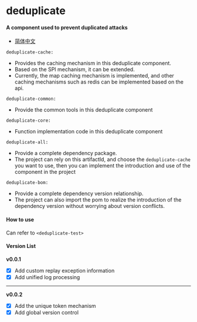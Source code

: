 # deduplicate
#### A component used to prevent duplicated attacks
* [简体中文](README.md)

`deduplicate-cache: `
 - Provides the caching mechanism in this deduplicate component. 
 - Based on the SPI mechanism, it can be extended. 
 - Currently, the map caching mechanism is implemented, and other caching mechanisms such as redis can be implemented based on the api.
  
`deduplicate-common: `
 - Provide the common tools in this deduplicate component 

`deduplicate-core: `
 - Function implementation code in this deduplicate component 

`deduplicate-all: `
 - Provide a complete dependency package.
 - The project can rely on this artifactId, and choose the `deduplicate-cache` you want to use, then you can implement the introduction and use of the component in the project 

`deduplicate-bom: `
 - Provide a complete dependency version relationship. 
 - The project can also import the pom to realize the introduction of the dependency version without worrying about version conflicts. 

#### How to use
Can refer to  `<deduplicate-test>`

#### Version List
**v0.0.1**
- [X] Add custom replay exception information
- [X] Add unified log processing
***
**v0.0.2**
- [X] Add the unique token mechanism
- [X] Add global version control